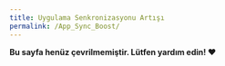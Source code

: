 ```yaml
---
title: Uygulama Senkronizasyonu Artışı
permalink: /App_Sync_Boost/
---
```


**Bu sayfa henüz çevrilmemiştir. Lütfen yardım edin! ❤**
